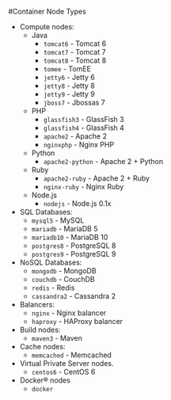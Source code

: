 #Container Node Types

- Compute nodes: 
    - Java    
        - `tomcat6` - Tomcat 6	
        - `tomcat7` - Tomcat 7
        - `tomcat8` - Tomcat 8	
        - `tomee` - TomEE 	 
        - `jetty6` - Jetty 6
        - `jetty8` - Jetty 8        	
        - `jetty9` - Jetty 9
        - `jboss7` - Jbossas 7                	
    - PHP           
        - `glassfish3` - GlassFish 3	 
        - `glassfish4` - GlassFish 4	 
        - `apache2` - Apache 2	 
        - `nginxphp` - Nginx PHP
    - Python
        - `apache2-python` - Apache 2 + Python
    - Ruby
        - `apache2-ruby` - Apache 2 + Ruby 
        - `nginx-ruby` - Nginx Ruby                               
    - Node.js        
        - `nodejs` - Node.js 0.1x
- SQL Databases:     	 
    - `mysql5` - MySQL 	 
    - `mariadb` - MariaDB 5	 
    - `mariadb10` - MariaDB 10	 
    - `postgres8` - PostgreSQL 8	                            
    - `postgres9` - PostgreSQL 9
- NoSQL Databases:    	 
    - `mongodb` - MongoDB	 
    - `couchdb` - CouchDB
    - `redis` - Redis
    - `cassandra2` - Cassandra 2
- Balancers:    	 
    - `nginx` - Nginx balancer
    - `haproxy` - HAProxy balancer
- Build nodes:    	 
    - `maven3` - Мaven 	 
- Cache nodes:
    - `memcached` - Мemcached
- Virtual Private Server nodes.
    - `centos6` - CentOS 6 
- Docker&reg; nodes
    - `docker`
       